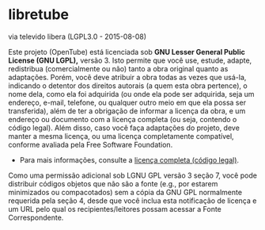 # libretube
via televido libera (LGPL3.0 - 2015-08-08)

Este projeto (OpenTube) está licenciada sob **GNU Lesser General Public License (GNU LGPL),** versão 3. Isto permite que você use, estude, adapte, redistribua (comercialmente ou não) tanto a obra original quanto as adaptações. Porém, você deve atribuir a obra todas as vezes que usá-la, indicando o detentor dos direitos autorais (a quem esta obra pertence), o nome dela, como ela foi adquirida (ou onde ela pode ser adquirida, seja um endereço, e-mail, telefone, ou qualquer outro meio em que ela possa ser transferida), além de ter a obrigação de informar a licença da obra, e um endereço ou documento com a licença completa (ou seja, contendo o código legal). Além disso, caso você faça adaptações do projeto, deve manter a mesma licença, ou uma licença completamente compatível, conforme avaliada pela Free Software Foundation.

 * Para mais informações, consulte a [licença completa (código legal)](http://www.gnu.org/licenses/lgpl-3.0.html).

Como uma permissão adicional sob LGNU GPL versão 3 seção 7, você pode distribuir códigos objetos que não são a fonte (e.g., por estarem minimizados ou compacotados) sem a cópia da GNU GPL normalmente requerida pela seção 4, desde que você inclua esta notificação de licença e um URL pelo qual os recipientes/leitores possam acessar a Fonte Correspondente. 
